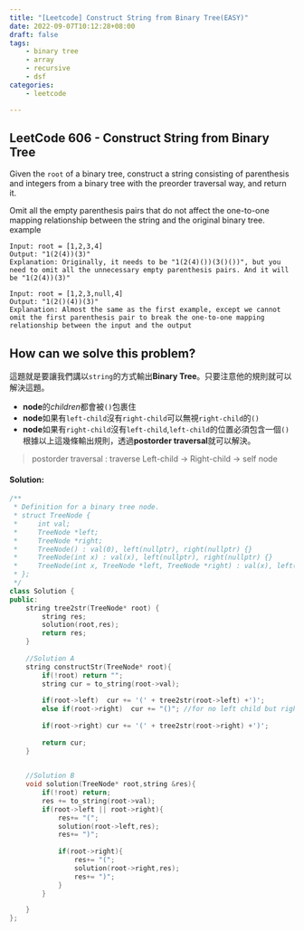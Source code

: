 ```yaml
---
title: "[Leetcode] Construct String from Binary Tree(EASY)"
date: 2022-09-07T10:12:28+08:00
draft: false
tags:
    - binary tree
    - array
    - recursive
    - dsf
categories:
    - leetcode

---
```

## LeetCode 606 - Construct String from Binary Tree
Given the `root` of a binary tree, construct a string consisting of parenthesis and integers from a binary tree with the preorder traversal way, and return it.

Omit all the empty parenthesis pairs that do not affect the one-to-one mapping relationship between the string and the original binary tree.
example
```
Input: root = [1,2,3,4]
Output: "1(2(4))(3)"
Explanation: Originally, it needs to be "1(2(4)())(3()())", but you need to omit all the unnecessary empty parenthesis pairs. And it will be "1(2(4))(3)"
```

```
Input: root = [1,2,3,null,4]
Output: "1(2()(4))(3)"
Explanation: Almost the same as the first example, except we cannot omit the first parenthesis pair to break the one-to-one mapping relationship between the input and the output
```

## How can we solve this problem?
這題就是要讓我們講以`string`的方式輸出**Binary Tree**。只要注意他的規則就可以解決這題。  
* **node**的*children*都會被`()`包裹住
* **node**如果有`left-child`沒有`right-child`可以無視`right-child`的`()`  
* **node**如果有`right-child`沒有`left-child`,`left-child`的位置必須包含一個`()`  
根據以上這幾條輸出規則，透過**postorder traversal**就可以解決。
> postorder traversal : traverse Left-child -> Right-child -> self node

#### Solution:
```c++
/**
 * Definition for a binary tree node.
 * struct TreeNode {
 *     int val;
 *     TreeNode *left;
 *     TreeNode *right;
 *     TreeNode() : val(0), left(nullptr), right(nullptr) {}
 *     TreeNode(int x) : val(x), left(nullptr), right(nullptr) {}
 *     TreeNode(int x, TreeNode *left, TreeNode *right) : val(x), left(left), right(right) {}
 * };
 */
class Solution {
public:
    string tree2str(TreeNode* root) {
        string res;
        solution(root,res);
        return res;
    }
    
    //Solution A
    string constructStr(TreeNode* root){
        if(!root) return "";
        string cur = to_string(root->val);
        
        if(root->left)  cur += '(' + tree2str(root->left) +')';
        else if(root->right)  cur += "()"; //for no left child but right child case
        
        if(root->right) cur += '(' + tree2str(root->right) +')';
        
        return cur;
    }
    

    //Solution B
    void solution(TreeNode* root,string &res){
        if(!root) return;
        res += to_string(root->val);
        if(root->left || root->right){
            res+= "(";
            solution(root->left,res);
            res+= ")";
            
            if(root->right){
                res+= "(";
                solution(root->right,res);
                res+= ")";
            }
        }

    }
};
```


